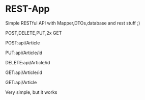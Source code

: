 # REST-App
Simple RESTful API with Mapper,DTOs,database and rest stuff ;)

POST,DELETE,PUT,2x GET 


POST:api/Article

PUT:api/Article/id

DELETE:api/Article/id

GET:api/Article/id

GET:api/Article

Very simple, but it works 
